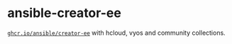 # ansible-creator-ee

[`ghcr.io/ansible/creator-ee`](https://github.com/ansible/creator-ee) with hcloud, vyos and community collections.

